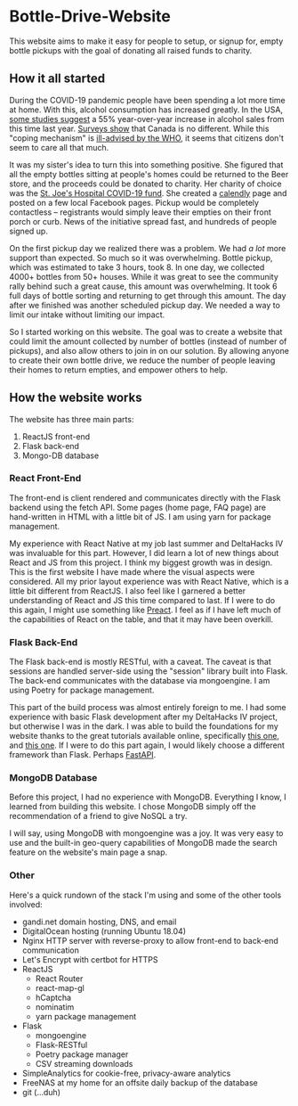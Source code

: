 # Bottle-Drive-Website

This website aims to make it easy for people to setup, or signup for, empty bottle pickups with the goal of donating all raised funds to charity.

## How it all started

During the COVID-19 pandemic people have been spending a lot more time at home. With this, alcohol consumption has increased greatly. In the USA, [some studies suggest](https://apnews.com/c407ecb931c6c528b4cceb0ecc216f0c) a 55% year-over-year increase in alcohol sales from this time last year. [Surveys show](https://www.ccsa.ca/sites/default/files/2020-04/CCSA-NANOS-Alcohol-Consumption-During-COVID-19-Report-2020-en.pdf) that Canada is no different. While this "coping mechanism" is [ill-advised by the WHO](http://www.euro.who.int/__data/assets/pdf_file/0010/437608/Alcohol-and-COVID-19-what-you-need-to-know.pdf), it seems that citizens don't seem to care all that much.

It was my sister's idea to turn this into something positive. She figured that all the empty bottles sitting at people's homes could be returned to the Beer store, and the proceeds could be donated to charity. Her charity of choice was the [St. Joe's Hospital COVID-19 fund](https://secure3.convio.net/stjoca/site/SPageNavigator/westendheroes_home.html). She created a [calendly](https://calendly.com/) page and posted on a few local Facebook pages. Pickup would be completely contactless – registrants would simply leave their empties on their front porch or curb. News of the initiative spread fast, and hundreds of people signed up.

On the first pickup day we realized there was a problem. We had *a lot* more support than expected. So much so it was overwhelming. Bottle pickup, which was estimated to take 3 hours, took 8. In one day, we collected 4000+ bottles from 50+ houses. While it was great to see the community rally behind such a great cause, this amount was overwhelming. It took 6 full days of bottle sorting and returning to get through this amount. The day after we finished was another scheduled pickup day. We needed a way to limit our intake without limiting our impact.

So I started working on this website. The goal was to create a website that could limit the amount collected by number of bottles (instead of number of pickups), and also allow others to join in on our solution. By allowing anyone to create their own bottle drive, we reduce the number of people leaving their homes to return empties, and empower others to help.

## How the website works

The website has three main parts:

 1. ReactJS front-end
 2. Flask back-end
 3. Mongo-DB database

### React Front-End

The front-end is client rendered and communicates directly with the Flask backend using the fetch API. Some pages (home page, FAQ page) are hand-written in HTML with a little bit of JS. I am using yarn for package management.

My experience with React Native at my job last summer and DeltaHacks IV was invaluable for this part. However, I did learn a lot of new things about React and JS from this project. I think my biggest growth was in design. This is the first website I have made where the visual aspects were considered. All my prior layout experience was with React Native, which is a little bit different from ReactJS. I also feel like I garnered a better understanding of React and JS this time compared to last. If I were to do this again, I might use something like [Preact](https://github.com/preactjs/preact). I feel as if I have left much of the capabilities of React on the table, and that it may have been overkill.

### Flask Back-End

The Flask back-end is mostly RESTful, with a caveat. The caveat is that sessions are handled server-side using the "session" library built into Flask. The back-end communicates with the database via mongoengine. I am using Poetry for package management.

This part of the build process was almost entirely foreign to me. I had some experience with basic Flask development after my DeltaHacks IV project, but otherwise I was in the dark. I was able to build the foundations for my website thanks to the great tutorials available online, specifically [this one](https://blog.miguelgrinberg.com/post/how-to-deploy-a-react--flask-project), and [this one](https://dev.to/paurakhsharma/flask-rest-api-part-1-using-mongodb-with-flask-3g7d). If I were to do this part again, I would likely choose a different framework than Flask. Perhaps [FastAPI](https://fastapi.tiangolo.com/).

### MongoDB Database

Before this project, I had no experience with MongoDB. Everything I know, I learned from building this website. I chose MongoDB simply off the recommendation of a friend to give NoSQL a try.

I will say, using MongoDB with mongoengine was a joy. It was very easy to use and the built-in geo-query capabilities of MongoDB made the search feature on the website's main page a snap.

### Other

Here's a quick rundown of the stack I'm using and some of the other tools involved:

 - gandi.net domain hosting, DNS, and email
 - DigitalOcean hosting (running Ubuntu 18.04)
 - Nginx HTTP server with reverse-proxy to allow front-end to back-end communication
 - Let's Encrypt with certbot for HTTPS
 - ReactJS
   - React Router
   - react-map-gl
   - hCaptcha
   - nominatim
   - yarn package management
 - Flask
   - mongoengine
   - Flask-RESTful
   - Poetry package manager
   - CSV streaming downloads
 - SimpleAnalytics for cookie-free, privacy-aware analytics
 - FreeNAS at my home for an offsite daily backup of the database
 - git (...duh)
